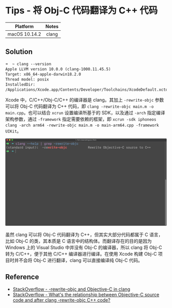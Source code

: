 # Tips - 将 Obj-C 代码翻译为 C++ 代码

| Platform | Notes |
|:-----:|:-----:|
| macOS 10.14.2 | clang |

## Solution

```
➜  ~ clang --version
Apple LLVM version 10.0.0 (clang-1000.11.45.5)
Target: x86_64-apple-darwin18.2.0
Thread model: posix
InstalledDir: /Applications/Xcode.app/Contents/Developer/Toolchains/XcodeDefault.xctoolchain/usr/bin
```

Xcode 中，C/C++/Obj-C/C++ 的编译器是 clang。其加上 `-rewrite-objc` 参数可以将 Obj-C 代码翻译为 C++ 代码，即 `clang -rewrite-objc main.m -o main.cpp`。也可以结合 `xcrun` 设置编译所基于的 SDK，以及通过 `-arch` 指定编译架构参数，通过 `-framework` 指定需要依赖的框架，即 `xcrun -sdk iphoneos clang -arch arm64 -rewrite-objc main.m -o main-arm64.cpp -framework UIKit`。

![clang --help | grep -rewrite-objc](1.png)

虽然 clang 可以将 Obj-C 代码翻译为 C++，但其实大部分代码都属于 C 语言，比如 Obj-C 的类，其本质是 C 语言中的结构体。而翻译存在的目的是因为 Windows 上的 Visual Studio 中并没有 Obj-C 的编译器，所以 clang 将 Obj-C 转为 C/C++，便于其他 C/C++ 编译器进行编译。在使用 Xcode 构建 Obj-C 项目时并不会将 Obj-C 进行翻译，clang 可以直接编译纯 Obj-C 代码。

## Reference

- [StackOverflow - -rewrite-objc and Objective-C in clang](https://stackoverflow.com/questions/44561285/rewrite-objc-and-objective-c-in-clang)
- [StackOverflow - What's the relationship between Objective-C source code and after clang -rewrite-objc C++ code?](https://stackoverflow.com/questions/55198496/whats-the-relationship-between-objective-c-source-code-and-after-clang-rewrite)